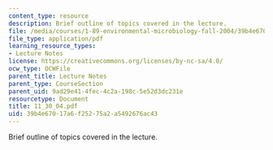 ```yaml
---
content_type: resource
description: Brief outline of topics covered in the lecture.
file: /media/courses/1-89-environmental-microbiology-fall-2004/39b4e67017a6f25275a2a5492676ac43_11_30_04.pdf
file_type: application/pdf
learning_resource_types:
- Lecture Notes
license: https://creativecommons.org/licenses/by-nc-sa/4.0/
ocw_type: OCWFile
parent_title: Lecture Notes
parent_type: CourseSection
parent_uid: 9ad29e41-4fec-4c2a-198c-5e52d3dc231e
resourcetype: Document
title: 11_30_04.pdf
uid: 39b4e670-17a6-f252-75a2-a5492676ac43
---
```

Brief outline of topics covered in the lecture.